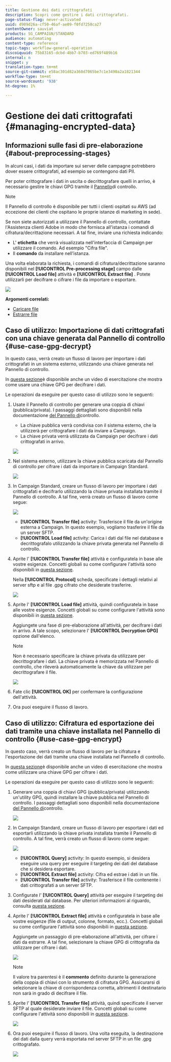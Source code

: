 ```yaml
---
title: Gestione dei dati crittografati
description: Scopri come gestire i dati crittografati.
page-status-flag: never-activated
uuid: d909d26a-cf50-46af-ae09-f0fd7258ca27
contentOwner: sauviat
products: SG_CAMPAIGN/STANDARD
audience: automating
content-type: reference
topic-tags: workflow-general-operation
discoiquuid: 75b83165-dcbd-4bb7-b703-ed769f489b16
internal: n
snippet: y
translation-type: tm+mt
source-git-commit: e58ac301d82a360d7065be7c1e3490a2a1821344
workflow-type: tm+mt
source-wordcount: '938'
ht-degree: 1%

---
```



# Gestione dei dati crittografati {#managing-encrypted-data}

## Informazioni sulle fasi di pre-elaborazione {#about-preprocessing-stages}

In alcuni casi, i dati da importare sui server delle campagne potrebbero dover essere crittografati, ad esempio se contengono dati PII.

Per poter crittografare i dati in uscita o decrittografare quelli in arrivo, è necessario gestire le chiavi GPG tramite il [Pannello](https://docs.adobe.com/content/help/en/control-panel/using/instances-settings/gpg-keys-management.html)di controllo.

>[!NOTE]
>
>Il Pannello di controllo è disponibile per tutti i clienti ospitati su AWS (ad eccezione dei clienti che ospitano le proprie istanze di marketing in sede).

Se non siete autorizzati a utilizzare il Pannello di controllo, contattate l&#39;Assistenza clienti Adobe in modo che fornisca all&#39;istanza i comandi di cifratura/decrittazione necessari. A tal fine, inviare una richiesta indicando:

* L&#39; **etichetta** che verrà visualizzata nell&#39;interfaccia di Campaign per utilizzare il comando. Ad esempio &quot;Cifra file&quot;.
* Il **comando** da installare nell’istanza.

Una volta elaborata la richiesta, i comandi di cifratura/decrittazione saranno disponibili nel **[!UICONTROL Pre-processing stage]** campo dalle **[!UICONTROL Load file]** attività e **[!UICONTROL Extract file]** . Potete utilizzarli per decifrare o cifrare i file da importare o esportare.

![](assets/preprocessing-encryption.png)

**Argomenti correlati:**

* [Caricare file](../../automating/using/load-file.md)
* [Estrarre file](../../automating/using/extract-file.md)

## Caso di utilizzo: Importazione di dati crittografati con una chiave generata dal Pannello di controllo {#use-case-gpg-decrypt}

In questo caso, verrà creato un flusso di lavoro per importare i dati crittografati in un sistema esterno, utilizzando una chiave generata nel Pannello di controllo.

In [questa sezione](https://docs.adobe.com/content/help/en/campaign-standard-learn/tutorials/administrating/control-panel/gpg-key-management/decrypting-data.html)è disponibile anche un video di esercitazione che mostra come usare una chiave GPG per decifrare i dati.

Le operazioni da eseguire per questo caso di utilizzo sono le seguenti:

1. Usate il Pannello di controllo per generare una coppia di chiavi (pubblica/privata). I passaggi dettagliati sono disponibili nella documentazione [del Pannello di](https://docs.adobe.com/content/help/en/control-panel/using/instances-settings/gpg-keys-management.html#decrypting-data)controllo.

   * La chiave pubblica verrà condivisa con il sistema esterno, che la utilizzerà per crittografare i dati da inviare a Campaign.
   * La chiave privata verrà utilizzata da Campaign per decifrare i dati crittografati in arrivo.

   ![](assets/gpg_generate.png)

1. Nel sistema esterno, utilizzare la chiave pubblica scaricata dal Pannello di controllo per cifrare i dati da importare in Campaign Standard.

   ![](assets/gpg_external.png)

1. In Campaign Standard, creare un flusso di lavoro per importare i dati crittografati e decifrarlo utilizzando la chiave privata installata tramite il Pannello di controllo. A tal fine, verrà creato un flusso di lavoro come segue:

   ![](assets/gpg_workflow.png)

   * **[!UICONTROL Transfer file]** activity: Trasferisce il file da un&#39;origine esterna a Campaign. In questo esempio, vogliamo trasferire il file da un server SFTP.
   * **[!UICONTROL Load file]** activity: Carica i dati dal file nel database e decrittografalo utilizzando la chiave privata generata nel Pannello di controllo.

1. Aprite l&#39; **[!UICONTROL Transfer file]** attività e configuratela in base alle vostre esigenze. Concetti globali su come configurare l&#39;attività sono disponibili in [questa sezione](../../automating/using/load-file.md).

   Nella **[!UICONTROL Protocol]** scheda, specificate i dettagli relativi al server sftp e al file .gpg cifrato che desiderate trasferire.

   ![](assets/gpg_transfer.png)

1. Aprite l&#39; **[!UICONTROL Load file]** attività, quindi configuratela in base alle vostre esigenze. Concetti globali su come configurare l&#39;attività sono disponibili in [questa sezione](../../automating/using/load-file.md).

   Aggiungete una fase di pre-elaborazione all&#39;attività, per decifrare i dati in arrivo. A tale scopo, selezionare l&#39; **[!UICONTROL Decryption GPG]** opzione dall&#39;elenco.

   >[!NOTE]
   >
   >Non è necessario specificare la chiave privata da utilizzare per decrittografare i dati. La chiave privata è memorizzata nel Pannello di controllo, che rileverà automaticamente la chiave da utilizzare per decrittografare il file.

   ![](assets/gpg_load.png)

1. Fate clic **[!UICONTROL OK]** per confermare la configurazione dell&#39;attività.

1. Ora puoi eseguire il flusso di lavoro.

## Caso di utilizzo: Cifratura ed esportazione dei dati tramite una chiave installata nel Pannello di controllo {#use-case-gpg-encrypt}

In questo caso, verrà creato un flusso di lavoro per la cifratura e l&#39;esportazione dei dati tramite una chiave installata nel Pannello di controllo.

In [questa sezione](https://docs.adobe.com/content/help/en/campaign-standard-learn/tutorials/administrating/control-panel/gpg-key-management/using-a-gpg-key-to-encrypt-data.html)è disponibile anche un video di esercitazione che mostra come utilizzare una chiave GPG per cifrare i dati.

Le operazioni da eseguire per questo caso di utilizzo sono le seguenti:

1. Generare una coppia di chiavi GPG (pubblica/privata) utilizzando un&#39;utility GPG, quindi installare la chiave pubblica nel Pannello di controllo. I passaggi dettagliati sono disponibili nella documentazione [del Pannello di](https://docs.adobe.com/content/help/en/control-panel/using/instances-settings/gpg-keys-management.html#encrypting-data)controllo.

   ![](assets/gpg_install.png)

1. In Campaign Standard, creare un flusso di lavoro per esportare i dati ed esportarli utilizzando la chiave privata installata tramite il Pannello di controllo. A tal fine, verrà creato un flusso di lavoro come segue:

   ![](assets/gpg-workflow-export.png)

   * **[!UICONTROL Query]** activity: In questo esempio, si desidera eseguire una query per eseguire il targeting dei dati del database che si desidera esportare.
   * **[!UICONTROL Extract file]** activity: Cifra ed estrae i dati in un file.
   * **[!UICONTROL Transfer file]** activity: Trasferisce il file contenente i dati crittografati a un server SFTP.

1. Configurate l&#39; **[!UICONTROL Query]** attività per eseguire il targeting dei dati desiderati dal database. Per ulteriori informazioni al riguardo, consulta [questa sezione](../../automating/using/query.md).

1. Aprite l&#39; **[!UICONTROL Extract file]** attività e configuratela in base alle vostre esigenze (file di output, colonne, formato, ecc.). Concetti globali su come configurare l&#39;attività sono disponibili in [questa sezione](../../automating/using/extract-file.md).

   Aggiungete un passaggio di pre-elaborazione all&#39;attività, per cifrare i dati da estrarre. A tal fine, selezionare la chiave GPG di crittografia da utilizzare per cifrare i dati.

   ![](assets/gpg-extract-stage.png)

   >[!NOTE]
   >
   >Il valore tra parentesi è il **commento** definito durante la generazione della coppia di chiavi con lo strumento di cifratura GPG. Assicurarsi di selezionare la chiave di corrispondenza corretta, altrimenti il destinatario non sarà in grado di decifrare il file.

1. Aprite l&#39; **[!UICONTROL Transfer file]** attività, quindi specificate il server SFTP al quale desiderate inviare il file. Concetti globali su come configurare l&#39;attività sono disponibili in [questa sezione](../../automating/using/transfer-file.md).

   ![](assets/gpg-transfer-encrypt.png)

1. Ora puoi eseguire il flusso di lavoro. Una volta eseguita, la destinazione dei dati dalla query verrà esportata nel server SFTP in un file .gpg crittografato.

   ![](assets/gpg-sftp-encrypt.png)
